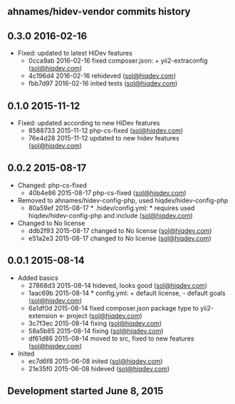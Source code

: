 ahnames/hidev-vendor commits history
------------------------------------

## 0.3.0 2016-02-16

- Fixed: updated to latest HiDev features
    - 0cca9ab 2016-02-16 fixed composer.json: + yii2-extraconfig (sol@hiqdev.com)
    - 4c196d4 2016-02-16 rehideved (sol@hiqdev.com)
    - fbb7d97 2016-02-16 inited tests (sol@hiqdev.com)

## 0.1.0 2015-11-12

- Fixed: updated according to new HiDev features
    - 8588733 2015-11-12 php-cs-fixed (sol@hiqdev.com)
    - 76e4d28 2015-11-12 updated to new hidev features (sol@hiqdev.com)

## 0.0.2 2015-08-17

- Changed: php-cs-fixed
    - 40b4e86 2015-08-17 php-cs-fixed (sol@hiqdev.com)
- Removed to ahnames/hidev-config-php, used hiqdev/hidev-config-php
    - 80a59ef 2015-08-17 * .hidev/config.yml: * requires used hiqdev/hidev-config-php and include (sol@hiqdev.com)
- Changed to No license
    - ddb2f93 2015-08-17 changed to No license (sol@hiqdev.com)
    - e51a2e3 2015-08-17 changed to No license (sol@hiqdev.com)

## 0.0.1 2015-08-14

- Added basics
    - 27868d3 2015-08-14 hideved, looks good (sol@hiqdev.com)
    - 1aac69b 2015-08-14 * config.yml: + default license, - default goals (sol@hiqdev.com)
    - 6a1df0d 2015-08-14 fixed composer.json package type to yii2-extension <- project (sol@hiqdev.com)
    - 3c7f3ec 2015-08-14 fixing (sol@hiqdev.com)
    - 58a5b85 2015-08-14 fixing (sol@hiqdev.com)
    - df61d86 2015-08-14 moved to src, fixed to new features (sol@hiqdev.com)
- Inited
    - ec7d6f8 2015-06-08 inited (sol@hiqdev.com)
    - 21e35f0 2015-06-08 hideved (sol@hiqdev.com)

## Development started June 8, 2015

